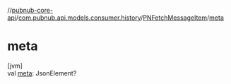 //[pubnub-core-api](../../../index.md)/[com.pubnub.api.models.consumer.history](../index.md)/[PNFetchMessageItem](index.md)/[meta](meta.md)

# meta

[jvm]\
val [meta](meta.md): JsonElement?
